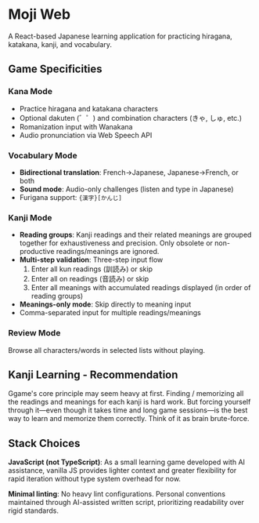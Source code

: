# Moji Web

A React-based Japanese learning application for practicing hiragana, katakana, kanji, and vocabulary.

## Game Specificities

### Kana Mode
- Practice hiragana and katakana characters
- Optional dakuten (゛゜) and combination characters (きゃ, しゅ, etc.)
- Romanization input with Wanakana
- Audio pronunciation via Web Speech API

### Vocabulary Mode
- **Bidirectional translation**: French→Japanese, Japanese→French, or both
- **Sound mode**: Audio-only challenges (listen and type in Japanese)
- Furigana support: `{漢字}[かんじ]`

### Kanji Mode
- **Reading groups**: Kanji readings and their related meanings are grouped together for exhaustiveness and precision. Only obsolete or non-productive readings/meanings are ignored.
- **Multi-step validation**: Three-step input flow
  1. Enter all kun readings (訓読み) or skip
  2. Enter all on readings (音読み) or skip
  3. Enter all meanings with accumulated readings displayed (in order of reading groups)
- **Meanings-only mode**: Skip directly to meaning input
- Comma-separated input for multiple readings/meanings

### Review Mode
Browse all characters/words in selected lists without playing.

## Kanji Learning - Recommendation

Ggame's core principle may seem heavy at first. Finding / memorizing all the readings and meanings for each kanji is hard work. But forcing yourself through it—even though it takes time and long game sessions—is the best way to learn and memorize them correctly. Think of it as brain brute-force.

## Stack Choices

**JavaScript (not TypeScript)**: As a small learning game developed with AI assistance, vanilla JS provides lighter context and greater flexibility for rapid iteration without type system overhead for now.

**Minimal linting**: No heavy lint configurations. Personal conventions maintained through AI-assisted written script, prioritizing readability over rigid standards.

